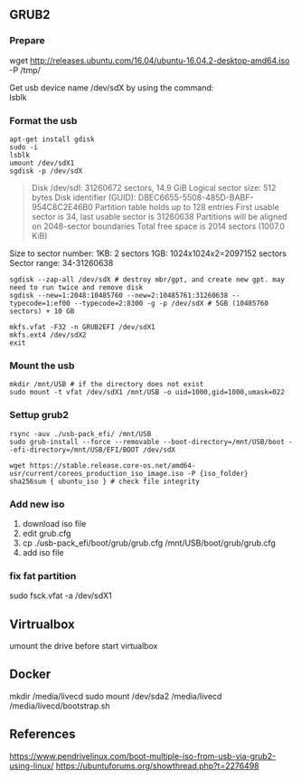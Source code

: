 ## GRUB2
### Prepare
wget http://releases.ubuntu.com/16.04/ubuntu-16.04.2-desktop-amd64.iso -P /tmp/

Get usb device name /dev/sdX by using the command:  
lsblk

### Format the usb
```
apt-get install gdisk
sudo -i
lsblk
umount /dev/sdX1
sgdisk -p /dev/sdX
```

> Disk /dev/sdl: 31260672 sectors, 14.9 GiB
> Logical sector size: 512 bytes
> Disk identifier (GUID): DBEC6655-5508-485D-BABF-954C8C2E46B0
> Partition table holds up to 128 entries
> First usable sector is 34, last usable sector is 31260638
> Partitions will be aligned on 2048-sector boundaries
> Total free space is 2014 sectors (1007.0 KiB)

Size to sector number: 1KB: 2 sectors 1GB: 1024x1024x2=2097152 sectors
Sector range: 34-31260638

```
sgdisk --zap-all /dev/sdX # destroy mbr/gpt, and create new gpt. may need to run twice and remove disk
sgdisk --new=1:2048:10485760 --new=2:10485761:31260638 --typecode=1:ef00 --typecode=2:8300 -g -p /dev/sdX # 5GB (10485760 sectors) + 10 GB

mkfs.vfat -F32 -n GRUB2EFI /dev/sdX1
mkfs.ext4 /dev/sdX2
exit
```

### Mount the usb
```
mkdir /mnt/USB # if the directory does not exist
sudo mount -t vfat /dev/sdX1 /mnt/USB -o uid=1000,gid=1000,umask=022
```

### Settup grub2
```
rsync -auv ./usb-pack_efi/ /mnt/USB
sudo grub-install --force --removable --boot-directory=/mnt/USB/boot --efi-directory=/mnt/USB/EFI/BOOT /dev/sdX

wget https://stable.release.core-os.net/amd64-usr/current/coreos_production_iso_image.iso -P {iso_folder}
sha256sum { ubuntu_iso } # check file integrity
```

### Add new iso
1. download iso file
1. edit grub.cfg
1. cp ./usb-pack_efi/boot/grub/grub.cfg /mnt/USB/boot/grub/grub.cfg
1. add iso file

### fix fat partition
sudo fsck.vfat -a /dev/sdX1

## Virtrualbox
umount the drive before start virtualbox

## Docker
mkdir /media/livecd
sudo mount /dev/sda2 /media/livecd
/media/livecd/bootstrap.sh

## References
https://www.pendrivelinux.com/boot-multiple-iso-from-usb-via-grub2-using-linux/
https://ubuntuforums.org/showthread.php?t=2276498
